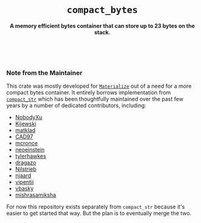 <div align="center">
  <h1><code>compact_bytes</code></h1>
  <p><strong>A memory efficient bytes container that can store up to 23 bytes on the stack.</strong></p>
</div>

<br />
<br />
<br />

### Note from the Maintainer
This crate was mostly developed for [`Materialize`](https://github.com/MaterializeInc/materialize) out of a need for a more compact bytes container. It entirely borrows implementation from
[`compact_str`](https://github.com/ParkMyCar/compact_str) which has been thoughtfully maintained over the past few years by a number of dedicated contributors, including:

* [NobodyXu](https://github.com/NobodyXu)
* [Kijewski](https://github.com/Kijewski)
* [matklad](https://github.com/matklad)
* [CAD97](https://github.com/CAD97)
* [mcronce](https://github.com/mcronce)
* [neoeinstein](https://github.com/neoeinstein)
* [tylerhawkes](https://github.com/tylerhawkes)
* [dragazo](https://github.com/dragazo)
* [Nilstrieb](https://github.com/Nilstrieb)
* [njaard](https://github.com/njaard)
* [vipentii](https://github.com/vipentti)
* [vbasky](https://github.com/vbasky)
* [mishrasamiksha](https://github.com/mishrasamiksha)

For now this repository exists separately from `compact_str` because it's easier to get started that way. But the plan is to eventually merge the two.
